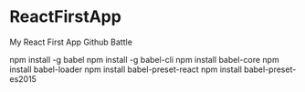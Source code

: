 # ReactFirstApp
My React First App Github Battle

npm install -g babel
npm install -g babel-cli
npm install babel-core
npm install babel-loader
npm install babel-preset-react
npm install babel-preset-es2015

